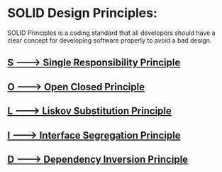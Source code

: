 # SOLID Design Principles:
SOLID Principles is a coding standard that all developers should have a clear concept for developing software properly to avoid a bad design. 

## [S ---> Single Responsibility Principle](https://github.com/WilcyWilson/SOLID-Design-Principles/tree/master/SingleResponsibilityPrinciple#readme)

## [O ---> Open Closed Principle](https://github.com/WilcyWilson/SOLID-Design-Principles/blob/master/OpenClosedPrinciple#readme)

## [L ---> Liskov Substitution Principle](https://github.com/WilcyWilson/SOLID-Design-Principles/blob/master/LiskovSubstitutionPrinciple#readme)

## [I ---> Interface Segregation Principle](https://github.com/WilcyWilson/SOLID-Design-Principles/blob/master/InterfaceSegregationPrinciple#readme)

## [D ---> Dependency Inversion Principle](https://github.com/WilcyWilson/SOLID-Design-Principles/blob/master/DependencyInversionPrinciple#readme)
